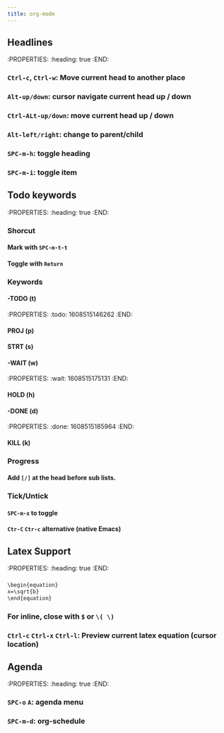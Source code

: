 ```yaml
---
title: org-mode
---
```


## Headlines
:PROPERTIES:
:heading: true
:END:
### `Ctrl-c`, `Ctrl-w`: Move current head to another place
### `Alt-up/down`: cursor navigate current head up / down
### `Ctrl-ALt-up/down`: move current head up / down
### `Alt-left/right`: change to parent/child
### `SPC-m-h`: toggle heading
### `SPC-m-i`: toggle item
###
## Todo keywords
:PROPERTIES:
:heading: true
:END:
### Shorcut
#### Mark with `SPC-m-t-t`
#### Toggle with `Return`
### Keywords
#### -TODO (t)
:PROPERTIES:
:todo: 1608515146262
:END:
#### PROJ (p)
#### STRT (s)
#### -WAIT (w)
:PROPERTIES:
:wait: 1608515175131
:END:
#### HOLD (h)
#### -DONE (d)
:PROPERTIES:
:done: 1608515185964
:END:
#### KILL (k)
### Progress
#### Add `[/]` at the head before sub lists.
### Tick/Untick
#### `SPC-m-x` to toggle
#### `Ctr-C` `Ctr-c` alternative (native Emacs)
## Latex Support
:PROPERTIES:
:heading: true
:END:
###
```org
\begin{equation}
x=\sqrt{b}
\end{equation}
```
### For inline, close with `$` or `\( \)`
### `Ctrl-c` `Ctrl-x` `Ctrl-l`: Preview current latex equation (cursor location)
## Agenda
:PROPERTIES:
:heading: true
:END:
### `SPC-o` `A`: agenda menu
### `SPC-m-d`: org-schedule

